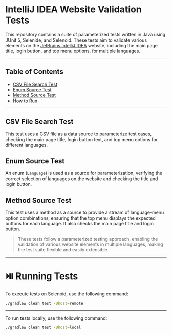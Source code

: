 # IntelliJ IDEA Website Validation Tests

This repository contains a suite of parameterized tests written in Java using JUnit 5, Selenide, and Selenoid. These tests aim to validate various elements on the [JetBrains IntelliJ IDEA](https://www.jetbrains.com/idea/) website, including the main page title, login button, and top menu options, for multiple languages.

---
## Table of Contents
- [CSV File Search Test](#csv-test)
- [Enum Source Test](#enum-test)
- [Method Source Test](#method-test)
- [How to Run](#run)
---

## CSV File Search Test <a id="csv-test"></a>

This test uses a CSV file as a data source to parameterize test cases, checking the main page title, login button text, and top menu options for different languages.

## Enum Source Test <a id="enum-test"></a>

An enum (`Language`) is used as a source for parameterization, verifying the correct selection of languages on the website and checking the title and login button.

## Method Source Test <a id="method-test"></a>

This test uses a method as a source to provide a stream of language-menu option combinations, ensuring that the top menu displays the expected buttons for each language. It also checks the main page title and login button.

> These tests follow a parameterized testing approach, enabling the validation of various website elements in multiple languages, making the test suite flexible and easily extensible.
---
# :play_or_pause_button: Running Tests <a id="run"></a>

To execute tests on Selenoid, use the following command:

```bash
./gradlew clean test -Dhost=remote
```

___

To run tests locally, use the following command:

```bash
./gradlew clean test -Dhost=local
```